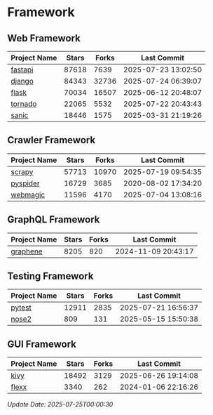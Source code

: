 # Framework

## Web Framework
| Project Name | Stars | Forks | Last Commit |
| ------------ | ----- | ----- | ----------- |
| [fastapi](https://github.com/fastapi/fastapi) | 87618 | 7639 | 2025-07-23 13:02:50 |
| [django](https://github.com/django/django) | 84343 | 32736 | 2025-07-24 06:39:07 |
| [flask](https://github.com/pallets/flask) | 70034 | 16507 | 2025-06-12 20:48:07 |
| [tornado](https://github.com/tornadoweb/tornado) | 22065 | 5532 | 2025-07-22 20:43:43 |
| [sanic](https://github.com/sanic-org/sanic) | 18446 | 1575 | 2025-03-31 21:19:26 |

## Crawler Framework
| Project Name | Stars | Forks | Last Commit |
| ------------ | ----- | ----- | ----------- |
| [scrapy](https://github.com/scrapy/scrapy) | 57713 | 10970 | 2025-07-19 09:54:35 |
| [pyspider](https://github.com/binux/pyspider) | 16729 | 3685 | 2020-08-02 17:34:20 |
| [webmagic](https://github.com/code4craft/webmagic) | 11596 | 4170 | 2025-07-04 13:08:16 |

## GraphQL Framework
| Project Name | Stars | Forks | Last Commit |
| ------------ | ----- | ----- | ----------- |
| [graphene](https://github.com/graphql-python/graphene) | 8205 | 820 | 2024-11-09 20:43:17 |

## Testing Framework
| Project Name | Stars | Forks | Last Commit |
| ------------ | ----- | ----- | ----------- |
| [pytest](https://github.com/pytest-dev/pytest) | 12911 | 2835 | 2025-07-21 16:56:37 |
| [nose2](https://github.com/nose-devs/nose2) | 809 | 131 | 2025-05-15 15:50:38 |

## GUI Framework
| Project Name | Stars | Forks | Last Commit |
| ------------ | ----- | ----- | ----------- |
| [kivy](https://github.com/kivy/kivy) | 18492 | 3129 | 2025-06-26 19:14:08 |
| [flexx](https://github.com/flexxui/flexx) | 3340 | 262 | 2024-01-06 22:16:26 |

*Update Date: 2025-07-25T00:00:30*